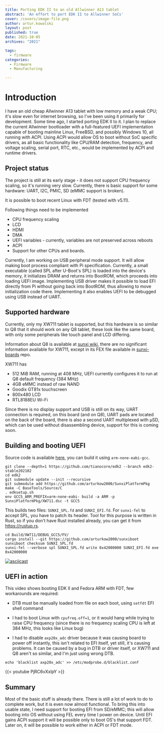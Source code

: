 ```yaml
---
title: Porting EDK II to an old Allwinner A13 tablet
abstract: 'An effort to port EDK II to Allwinner SoCs'
cover: /covers/image-file.png
author: artur.kowalski
layout: post
published: true
date: 2021-10-05
archives: "2021"

tags:
  - firmware
categories:
  - Firmware
  - Manufacturing

---
```


# Introduction

I have an old cheap Allwinner A13 tablet with low memory and a weak CPU; it's
slow even for internet browsing, so I've been using it primarily for
development. Some time ago, I started porting EDK II to it. I plan to replace
the current Allwinner bootloader with a full-featured UEFI implementation
capable of booting mainline Linux, FreeBSD, and possibly Windows 10, all running
with ACPI. Using ACPI would allow OS to boot without SoC specific drivers, as
all basic functionality like CPU/RAM detection, frequency, and voltage scaling,
serial port, RTC, etc., would be implemented by ACPI and runtime drivers.

## Project status

The project is still at its early stage - it does not support CPU frequency
scaling, so it's running very slow. Currently, there is basic support for some
hardware: UART, I2C, PMIC, SD (eMMC support is broken).

It is possible to boot recent Linux with FDT (tested with v5.11).

Following things need to be implemented

- CPU frequency scaling
- LCD
- HDMI
- DMA
- UEFI variables - currently, variables are not preserved across reboots
- ACPI
- Support for other CPUs and boards.

Currently, I am working on USB peripheral mode support. It will allow making
boot process compliant with Pi specification. Currently, a small executable
(called SPL after U-Boot's SPL) is loaded into the device's memory, it
initializes DRAM and returns into BootROM, which proceeds into loading UEFI
image. Implementing USB driver makes it possible to load EFI directly from Pi
without going back into BootROM, thus allowing to move initialization code
there. Implementing it also enables UEFI to be debugged using USB instead of
UART.

## Supported hardware

Currently, only my XW711 tablet is supported, but this hardware is so similar
to Q8 that it should work on any Q8 tablet, these look like the same board, with
only some peripherals like touch panel and LCD differing.

Information about Q8 is available at [sunxi wiki](https://linux-sunxi.org/Q8),
there are no significant information available for XW711, except in its FEX file
available in [sunxi-boards](https://github.com/linux-sunxi/sunxi-boards/blob/master/sys_config/a13/szenio_1207c4.fex)
repo.

XW711 has

- 512 MiB RAM, running at 408 MHz, UEFI currently configures it to run at Q8
  default frequency (384 MHz)
- 4GB eMMC instead of raw NAND
- Goodix GT81x touchscreen
- 800x480 LCD
- RTL8188EU Wi-Fi

Since there is no display support and USB is still on its way, UART connection
is required, on this board (and on Q8), UART pads are located on the back of the
board, there is also a second UART multiplexed with µSD, which can be used
without disassembling device, support for this is coming soon.

## Building and booting UEFI

Source code is available
[here](https://github.com/arturkow2000/SunxiPlatformPkg), you can build it using
`arm-none-eabi-gcc`. 

```
git clone --depth=1 https://github.com/tianocore/edk2 --branch edk2-stable202102
cd edk2
git submodule update --init --recursive
git submodule add https://github.com/arturkow2000/SunxiPlatformPkg
make -C BaseTools/Source/C
. edksetup.sh
env GCC5_ARM_PREFIX=arm-none-eabi- build -a ARM -p SunxiPlatformPkg/XW711.dsc -t GCC5
```

This builds two files: `SUNXI_SPL.fd` and `SUNXI_EFI.fd`. For `sunxi-fel` to
accept SPL, you have to patch its header. Tool for this purpose is written in
Rust, so if you don't have Rust installed already, you can get it from
https://rustup.rs.

```
cd Build/XW711/DEBUG_GCC5/FV/
cargo install --git https://github.com/arturkow2000/sunxiboot
sunxiboot checksum SUNXI_SPL.fd
sunxi-fel --verbose spl SUNXI_SPL.fd write 0x42000000 SUNXI_EFI.fd exe 0x42000000
```

[![asciicast](https://asciinema.org/a/pCr0fQKHnBFRhHyWjC9ml3Gcz.svg)](https://asciinema.org/a/pCr0fQKHnBFRhHyWjC9ml3Gcz?speed=1)

## UEFI in action

This video shows booting EDK II and Fedora ARM with FDT, few workarounds are
required:

- DTB must be manually loaded from file on each boot, using `setfdt` EFI shell
  command

- I had to boot Linux with `cpufreq.off=1`, or it would hang while trying to
  raise CPU frequency (since there is no frequency scaling CPU is left at 384
  MHz, this looks like Linux bug)

- I had to disable `axp20x_adc` driver because it was causing board to power off
  instantly, this isn't related to EFI itself, yet still, it's causing problems.
  It can be caused by a bug in DTB or driver itself, or XW711 and Q8 aren't so
  similar, and I'm just using wrong DTB.
```shell
echo 'blacklist axp20x_adc' >> /etc/modprobe.d/blacklist.conf
```

{{< youtube PjRC6vXxlpY >}}

## Summary

Most of the basic stuff is already there. There is still a lot of work to do to
complete work, but it is even now almost functional. To bring this into usable
state, I need support for booting EFI from SD/eMMC; this will allow booting into
OS without using FEL every time I power on device. Until EFI gains ACPI support
it will be possible only to boot OS's that support FDT. Later on, it will be
possible to work either in ACPI or FDT mode.
